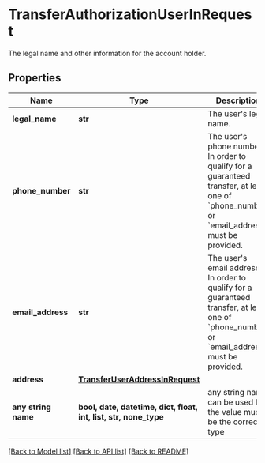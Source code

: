 # TransferAuthorizationUserInRequest

The legal name and other information for the account holder.

## Properties
Name | Type | Description | Notes
------------ | ------------- | ------------- | -------------
**legal_name** | **str** | The user&#39;s legal name. | 
**phone_number** | **str** | The user&#39;s phone number. In order to qualify for a guaranteed transfer, at least one of &#x60;phone_number&#x60; or &#x60;email_address&#x60; must be provided. | [optional] 
**email_address** | **str** | The user&#39;s email address. In order to qualify for a guaranteed transfer, at least one of &#x60;phone_number&#x60; or &#x60;email_address&#x60; must be provided. | [optional] 
**address** | [**TransferUserAddressInRequest**](TransferUserAddressInRequest.md) |  | [optional] 
**any string name** | **bool, date, datetime, dict, float, int, list, str, none_type** | any string name can be used but the value must be the correct type | [optional]

[[Back to Model list]](../README.md#documentation-for-models) [[Back to API list]](../README.md#documentation-for-api-endpoints) [[Back to README]](../README.md)


